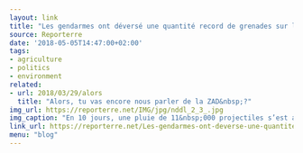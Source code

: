 ```yaml
---
layout: link
title: "Les gendarmes ont déversé une quantité record de grenades sur la ZAD"
source: Reporterre
date: '2018-05-05T14:47:00+02:00'
tags:
- agriculture
- politics
- environment
related:
- url: 2018/03/29/alors
  title: "Alors, tu vas encore nous parler de la ZAD&nbsp;?"
img_url: https://reporterre.net/IMG/jpg/nddl_2_3_.jpg
img_caption: "En 10 jours, une pluie de 11&nbsp;000 projectiles s’est abattue sur le bocage nantais de Notre-Dames-des-Landes. Quels sont-ils&nbsp;? Quels risques présentent-ils&nbsp;? Reporterre a cherché des réponses."
link_url: https://reporterre.net/Les-gendarmes-ont-deverse-une-quantite-record-de-grenades-sur-la-Zad-de-Notre
menu: "blog"
---
```

